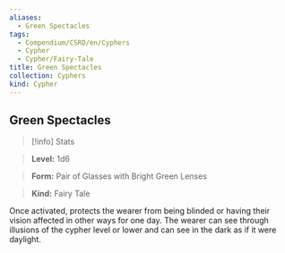 ```yaml
---
aliases:
  - Green Spectacles
tags:
  - Compendium/CSRD/en/Cyphers
  - Cypher
  - Cypher/Fairy-Tale
title: Green Spectacles
collection: Cyphers
kind: Cypher
---
```

## Green Spectacles    
>[!info] Stats    
> **Level:** 1d6    
> **Form:** Pair of Glasses with Bright Green Lenses    
> **Kind:** Fairy Tale  
    
Once activated, protects the wearer from being blinded or having their vision affected in other ways for one day. The wearer can see through illusions of the cypher level or lower and can see in the dark as if it were daylight.